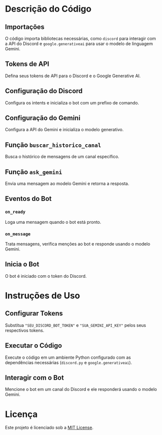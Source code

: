 
# Descrição do Código

## Importações
O código importa bibliotecas necessárias, como `discord` para interagir com a API do Discord e `google.generativeai` para usar o modelo de linguagem Gemini.

## Tokens de API
Defina seus tokens de API para o Discord e o Google Generative AI.

## Configuração do Discord
Configura os intents e inicializa o bot com um prefixo de comando.

## Configuração do Gemini
Configura a API do Gemini e inicializa o modelo generativo.

## Função `buscar_historico_canal`
Busca o histórico de mensagens de um canal específico.

## Função `ask_gemini`
Envia uma mensagem ao modelo Gemini e retorna a resposta.

## Eventos do Bot

### `on_ready`
Loga uma mensagem quando o bot está pronto.

### `on_message`
Trata mensagens, verifica menções ao bot e responde usando o modelo Gemini.

## Inicia o Bot
O bot é iniciado com o token do Discord.

# Instruções de Uso

## Configurar Tokens
Substitua `"SEU_DISCORD_BOT_TOKEN"` e `"SUA_GEMINI_API_KEY"` pelos seus respectivos tokens.

## Executar o Código
Execute o código em um ambiente Python configurado com as dependências necessárias (`discord.py` e `google.generativeai`).

## Interagir com o Bot
Mencione o bot em um canal do Discord e ele responderá usando o modelo Gemini.

# Licença

Este projeto é licenciado sob a [MIT License](LICENSE).
